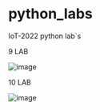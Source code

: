 # python_labs
IoT-2022 python lab`s


9 LAB


![image](https://user-images.githubusercontent.com/93157729/170713171-08e7d218-f2de-46ce-b582-933ba26de972.png)

10 LAB


![image](https://user-images.githubusercontent.com/93157729/172480209-b042e975-2771-4371-b12b-7724f7550bb1.png)

